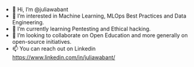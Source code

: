 - 👋 Hi, I’m @juliawabant
- 👀 I’m interested in Machine Learning, MLOps Best Practices and Data Engineering. 
- 🌱 I’m currently learning Pentesting and Ethical hacking.
- 💞️ I’m looking to collaborate on Open Education and more generally on open-source initiatives.
- 📫 You can reach out on Linkedin https://www.linkedin.com/in/juliawabant/

<!---
juliawabant/juliawabant is a ✨ special ✨ repository because its `README.md` (this file) appears on your GitHub profile.
You can click the Preview link to take a look at your changes.
--->
